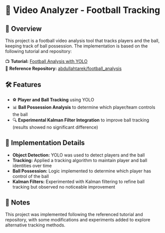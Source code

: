 # 🎥 Video Analyzer - Football Tracking  

## 📌 Overview  
This project is a football video analysis tool that tracks players and the ball, keeping track of ball possession. The implementation is based on the following tutorial and repository:  

📺 **Tutorial:** [Football Analysis with YOLO](https://www.youtube.com/watch?v=neBZ6huolkg&t=4172s)  
📂 **Reference Repository:** [abdullahtarek/football_analysis](https://github.com/abdullahtarek/football_analysis)  

## 🛠 Features  
- ⚽ **Player and Ball Tracking** using YOLO  
- 📊 **Ball Possession Analysis** to determine which player/team controls the ball  
- 🔍 **Experimental Kalman Filter Integration** to improve ball tracking (results showed no significant difference)  

## 🔬 Implementation Details  
- **Object Detection:** YOLO was used to detect players and the ball  
- **Tracking:** Applied a tracking algorithm to maintain player and ball identities over time  
- **Ball Possession:** Logic implemented to determine which player has control of the ball  
- **Kalman Filters:** Experimented with Kalman filtering to refine ball tracking but observed no noticeable improvement  

## 📌 Notes  
This project was implemented following the referenced tutorial and repository, with some modifications and experiments added to explore alternative tracking methods.  
